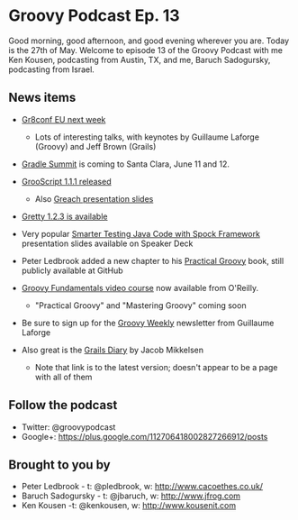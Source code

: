 # Groovy Podcast Ep. 13

Good morning, good afternoon, and good evening wherever you are. Today is the 27th of May. Welcome to episode 13 of the Groovy Podcast with me Ken Kousen, podcasting from Austin, TX, and me, Baruch Sadogursky, podcasting from Israel.

## News items

* [Gr8conf EU next week](http://gr8conf.eu/#/agenda/2015-06-04)
  * Lots of interesting talks, with keynotes by Guillaume Laforge (Groovy) and Jeff Brown (Grails)

* [Gradle Summit](http://www.gradlesummit.com/conference/santa_clara/2015/06/home) is coming to Santa Clara, June 11 and 12.

* [GrooScript 1.1.1 released](http://grooscript.org/index.html)
  * Also [Greach presentation slides](http://es.slideshare.net/JorgeFrancoLeza/grooscript-greach-2015)

* [Gretty 1.2.3 is available](https://github.com/akhikhl/gretty)

* Very popular [Smarter Testing Java Code with Spock Framework](https://speakerdeck.com/szpak/smarter-testing-java-code-with-spock-framework) presentation slides available on Speaker Deck

* Peter Ledbrook added a new chapter to his [Practical Groovy](https://pledbrook.github.io/practical-groovy-public/) book, still publicly available at GitHub

* [Groovy Fundamentals video course](http://shop.oreilly.com/product/0636920039839.do) now available from O'Reilly.
  * "Practical Groovy" and "Mastering Groovy" coming soon

* Be sure to sign up for the [Groovy Weekly](http://groovy-lang.org/groovy-weekly.html) newsletter from Guillaume Laforge

* Also great is the [Grails Diary](http://grydeske.net/news/show/97) by Jacob Mikkelsen
  * Note that link is to the latest version; doesn't appear to be a page with all of them

## Follow the podcast

* Twitter: @groovypodcast
* Google+: https://plus.google.com/112706418002827266912/posts

## Brought to you by

* Peter Ledbrook - t: @pledbrook, w: http://www.cacoethes.co.uk/
* Baruch Sadogursky - t: @jbaruch, w: http://www.jfrog.com
* Ken Kousen -t: @kenkousen, w: http://www.kousenit.com
